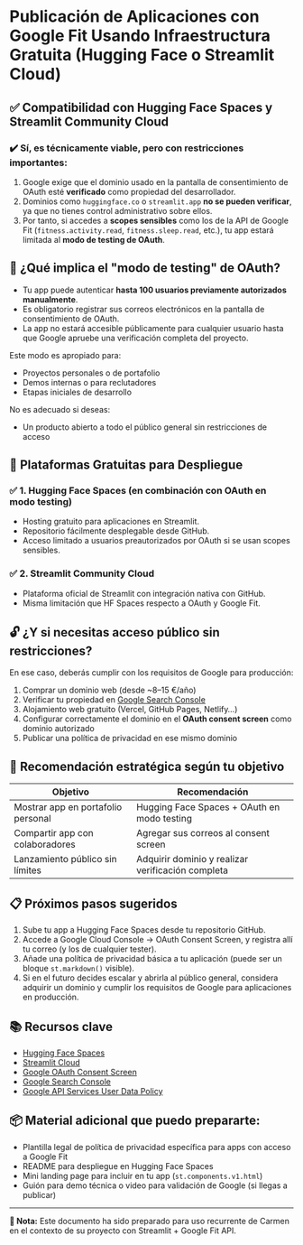 # Publicación de Aplicaciones con Google Fit Usando Infraestructura Gratuita (Hugging Face o Streamlit Cloud)

## ✅ Compatibilidad con Hugging Face Spaces y Streamlit Community Cloud

### ✔️ Sí, es técnicamente viable, pero con restricciones importantes:

1. Google exige que el dominio usado en la pantalla de consentimiento de OAuth esté **verificado** como propiedad del desarrollador.
2. Dominios como `huggingface.co` o `streamlit.app` **no se pueden verificar**, ya que no tienes control administrativo sobre ellos.
3. Por tanto, si accedes a **scopes sensibles** como los de la API de Google Fit (`fitness.activity.read`, `fitness.sleep.read`, etc.), tu app estará limitada al **modo de testing de OAuth**.

## 🔐 ¿Qué implica el "modo de testing" de OAuth?

- Tu app puede autenticar **hasta 100 usuarios previamente autorizados manualmente**.
- Es obligatorio registrar sus correos electrónicos en la pantalla de consentimiento de OAuth.
- La app no estará accesible públicamente para cualquier usuario hasta que Google apruebe una verificación completa del proyecto.

Este modo es apropiado para:

- Proyectos personales o de portafolio
- Demos internas o para reclutadores
- Etapas iniciales de desarrollo

No es adecuado si deseas:

- Un producto abierto a todo el público general sin restricciones de acceso

## 🚀 Plataformas Gratuitas para Despliegue

### ✅ 1. Hugging Face Spaces (en combinación con OAuth en modo testing)

- Hosting gratuito para aplicaciones en Streamlit.
- Repositorio fácilmente desplegable desde GitHub.
- Acceso limitado a usuarios preautorizados por OAuth si se usan scopes sensibles.

### ✅ 2. Streamlit Community Cloud

- Plataforma oficial de Streamlit con integración nativa con GitHub.
- Misma limitación que HF Spaces respecto a OAuth y Google Fit.

## 🔓 ¿Y si necesitas acceso público sin restricciones?

En ese caso, deberás cumplir con los requisitos de Google para producción:

1. Comprar un dominio web (desde ~8–15 €/año)
2. Verificar tu propiedad en [Google Search Console](https://search.google.com/search-console)
3. Alojamiento web gratuito (Vercel, GitHub Pages, Netlify…)
4. Configurar correctamente el dominio en el **OAuth consent screen** como dominio autorizado
5. Publicar una política de privacidad en ese mismo dominio

## 📌 Recomendación estratégica según tu objetivo

| Objetivo                                | Recomendación                                       |
|-----------------------------------------|-----------------------------------------------------|
| Mostrar app en portafolio personal      | Hugging Face Spaces + OAuth en modo testing         |
| Compartir app con colaboradores         | Agregar sus correos al consent screen               |
| Lanzamiento público sin límites         | Adquirir dominio y realizar verificación completa   |

## 📋 Próximos pasos sugeridos

1. Sube tu app a Hugging Face Spaces desde tu repositorio GitHub.
2. Accede a Google Cloud Console → OAuth Consent Screen, y registra allí tu correo (y los de cualquier tester).
3. Añade una política de privacidad básica a tu aplicación (puede ser un bloque `st.markdown()` visible).
4. Si en el futuro decides escalar y abrirla al público general, considera adquirir un dominio y cumplir los requisitos de Google para aplicaciones en producción.

## 📚 Recursos clave

- [Hugging Face Spaces](https://huggingface.co/spaces)
- [Streamlit Cloud](https://streamlit.io/cloud)
- [Google OAuth Consent Screen](https://console.cloud.google.com/apis/credentials/consent)
- [Google Search Console](https://search.google.com/search-console)
- [Google API Services User Data Policy](https://developers.google.com/terms/api-services-user-data-policy)

## 📦 Material adicional que puedo prepararte:

- Plantilla legal de política de privacidad específica para apps con acceso a Google Fit
- README para despliegue en Hugging Face Spaces
- Mini landing page para incluir en tu app (`st.components.v1.html`)
- Guión para demo técnica o video para validación de Google (si llegas a publicar)

---

**📌 Nota:** Este documento ha sido preparado para uso recurrente de Carmen en el contexto de su proyecto con Streamlit + Google Fit API.
